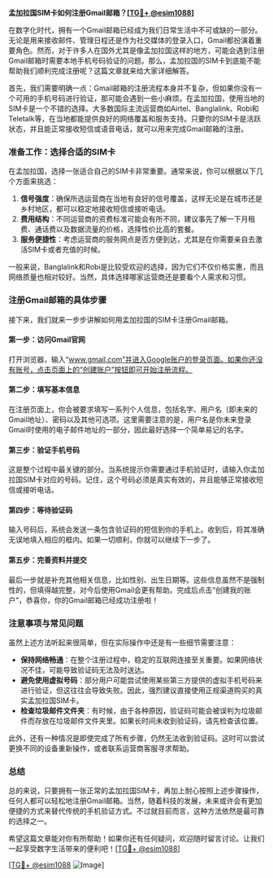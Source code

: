 **孟加拉国SIM卡如何注册Gmail邮箱？[[TG💪+ @esim1088](https://t.me/s/esim1088)]**

在数字化时代，拥有一个Gmail邮箱已经成为我们日常生活中不可或缺的一部分。无论是用来接收邮件、管理日程还是作为社交媒体的登录入口，Gmail都扮演着重要角色。然而，对于许多人在国外尤其是像孟加拉国这样的地方，可能会遇到注册Gmail邮箱时需要本地手机号码验证的问题。那么，孟加拉国的SIM卡到底能不能帮助我们顺利完成注册呢？这篇文章就来给大家详细解答。

首先，我们需要明确一点：Gmail邮箱的注册流程本身并不复杂，但如果你没有一个可用的手机号码进行验证，那可能会遇到一些小麻烦。在孟加拉国，使用当地的SIM卡是一个不错的选择。大多数国际主流运营商如Airtel、Banglalink、Robi和Teletalk等，在当地都能提供良好的网络覆盖和服务支持。只要你的SIM卡是活跃状态，并且能正常接收短信或语音电话，就可以用来完成Gmail邮箱的注册。

### **准备工作：选择合适的SIM卡**

在孟加拉国，选择一张适合自己的SIM卡非常重要。通常来说，你可以根据以下几个方面来挑选：

1. **信号强度**：确保所选运营商在当地有良好的信号覆盖，这样无论是在城市还是乡村地区，都可以稳定地接收短信或接听电话。
2. **费用结构**：不同运营商的资费标准可能会有所不同，建议事先了解一下月租费、通话费以及数据流量的价格，选择性价比高的套餐。
3. **服务便捷性**：考虑运营商的服务网点是否方便到达，尤其是在你需要亲自去激活SIM卡或者充值的时候。

一般来说，Banglalink和Robi是比较受欢迎的选择，因为它们不仅价格实惠，而且网络质量也相对较好。当然，具体选择哪家运营商还是要看个人需求和习惯。

### **注册Gmail邮箱的具体步骤**

接下来，我们就来一步步讲解如何用孟加拉国的SIM卡注册Gmail邮箱。

#### **第一步：访问Gmail官网**
打开浏览器，输入“www.gmail.com”并进入Google账户的登录页面。如果你还没有账号，点击页面上的“创建账户”按钮即可开始注册流程。

#### **第二步：填写基本信息**
在注册页面上，你会被要求填写一系列个人信息，包括名字、用户名（即未来的Gmail地址）、密码以及其他可选项。这里需要注意的是，用户名是你未来登录Gmail时使用的电子邮件地址的一部分，因此最好选择一个简单易记的名字。

#### **第三步：验证手机号码**
这是整个过程中最关键的部分。当系统提示你需要通过手机验证时，请输入你孟加拉国SIM卡对应的号码。记住，这个号码必须是真实有效的，并且能够正常接收短信或接听电话。

#### **第四步：等待验证码**
输入号码后，系统会发送一条包含验证码的短信到你的手机上。收到后，将其准确无误地填入相应的框内。如果一切顺利，你就可以继续下一步了。

#### **第五步：完善资料并提交**
最后一步就是补充其他相关信息，比如性别、出生日期等。这些信息虽然不是强制性的，但填得越完整，对今后使用Gmail会更有帮助。完成后点击“创建我的账户”，恭喜你，你的Gmail邮箱已经成功注册啦！

### **注意事项与常见问题**

虽然上述方法听起来很简单，但在实际操作中还是有一些细节需要注意：

- **保持网络畅通**：在整个注册过程中，稳定的互联网连接至关重要。如果网络状况不佳，可能导致验证码无法及时送达。
- **避免使用虚拟号码**：部分用户可能尝试使用某些第三方提供的虚拟手机号码来进行验证，但这往往会导致失败。因此，强烈建议直接使用正规渠道购买的真实孟加拉国SIM卡。
- **检查垃圾邮件文件夹**：有时候，由于各种原因，验证码可能会被误判为垃圾邮件而存放在垃圾邮件文件夹里。如果长时间未收到验证码，请先检查该位置。

此外，还有一种情况是即使完成了所有步骤，仍然无法收到验证码。这时可以尝试更换不同的设备重新操作，或者联系运营商客服寻求帮助。

### **总结**

总的来说，只要拥有一张正常的孟加拉国SIM卡，再加上耐心按照上述步骤操作，任何人都可以轻松地注册Gmail邮箱。当然，随着科技的发展，未来或许会有更加便捷的方式来替代传统的手机验证方式。不过就目前而言，这种方法依然是最可靠的选择之一。

希望这篇文章能对你有所帮助！如果你还有任何疑问，欢迎随时留言讨论。让我们一起享受数字生活带来的便利吧！[[TG💪+ @esim1088](https://t.me/s/esim1088)]

[[TG💪+ @esim1088](https://t.me/s/esim1088) ![Image](https://i.postimg.cc/4NQfJmqS/Snipaste-2025-05-13-00-14-12.png)]